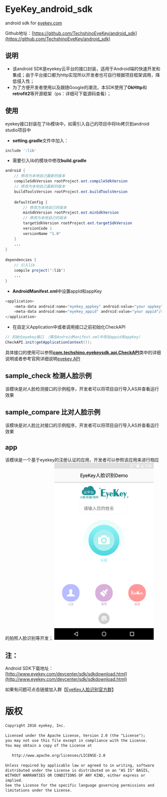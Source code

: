 # EyeKey_android_sdk

android sdk for [eyekey.com](http://www.eyekey.com)

Github地址：[https://github.com/TechshinoEyeKey/android_sdk](https://github.com/TechshinoEyeKey/android_sdk)

## 说明
* 该android SDK是eyekey云平台的接口封装，适用于Android端的快速开发和集成；由于平台接口都为http实现所以开发者也可自行根据项目框架调用，降低侵入性；
* 为了方便开发者使用以及跟随Google的潮流，本SDK使用了**OkHttp**和**retrofit2**等开源框架（ps：详细可下载源码查看）；

## 使用
eyekey接口封装在了lib模块中，如需引入自己的项目中将lib拷贝到android studio项目中

* **setting.gradle**文件中加入： 
```gradle
include ':lib'
```
* 需要引入lib的模块中修改**build.gradle**
``` java
android {
    // 修改为本地自己最新的版本
    compileSdkVersion rootProject.ext.compileSdkVersion
    // 修改为本地自己最新的版本
    buildToolsVersion rootProject.ext.buildToolsVersion

    defaultConfig {
        // 修改为本地自己的版本
        minSdkVersion rootProject.ext.minSdkVersion
        // 修改为本地自己的版本
        targetSdkVersion rootProject.ext.targetSdkVersion
        versionCode 1
        versionName "1.0"
    }
    ...
}

dependencies {
    // 引入lib
    compile project(':lib')
    ...
}
```

* **AndroidManifest.xml**中设置appId和appKey
```java
<application>
    <meta-data android:name="eyekey_appkey" android:value="your appkey"/>
    <meta-data android:name="eyekey_appid" android:value="your appid"/>
</application>
```
* 在自定义Application中或者调用接口之前初始化CheckAPI
```java
// 初始化eyekey接口 （需在AndroidManifest.xml中添加appid和appkey）
CheckAPI.init(getApplicationContext());
```

具体接口的使用可以参照[**com.techshino.eyekeysdk.api.CheckAPI**](https://github.com/TechshinoEyeKey/android_sdk/blob/master/lib/Eyekey%20%E4%BA%BA%E8%84%B8%E8%AF%86%E5%88%AB%E4%BA%91%E5%B9%B3%E5%8F%B0%20Android%20SDK%20%E4%BD%BF%E7%94%A8%E8%AF%B4%E6%98%8E.md)类中的详细说明或者参考官网详细说明[eyekey API](http://www.eyekey.com/devcenter/api/APIface.html)

## sample_check 检测人脸示例
该模块是对人脸检测接口的示例程序，开发者可以将项目自行导入AS并查看运行效果

## sample_compare 比对人脸示例
该模块是对人脸比对接口的示例程序，开发者可以将项目自行导入AS并查看运行效果

## app
该模块是一个基于eyekey的注册认证的应用，开发者可以参照该应用来进行相应的拍照人脸识别等开发；
<img src="https://raw.githubusercontent.com/TechshinoEyeKey/android_sdk/master/screenshot/app_icon1.png" width="320"/>

## 注：
Android SDK下载地址：[http://www.eyekey.com/devcenter/sdk/sdkdownload.html](http://www.eyekey.com/devcenter/sdk/sdkdownload.html)

如果有问题可点击链接加入群【[EyeKey人脸识别官方群](http://qm.qq.com/cgi-bin/qm/qr?k=SoeLdMhugzD5jzkl230ABqel4X3C9YFY)】

版权
=======
    
    Copyright 2016 eyekey, Inc.

    Licensed under the Apache License, Version 2.0 (the "License");
    you may not use this file except in compliance with the License.
    You may obtain a copy of the License at

       http://www.apache.org/licenses/LICENSE-2.0

    Unless required by applicable law or agreed to in writing, software
    distributed under the License is distributed on an "AS IS" BASIS,
    WITHOUT WARRANTIES OR CONDITIONS OF ANY KIND, either express or implied.
    See the License for the specific language governing permissions and
    limitations under the License.